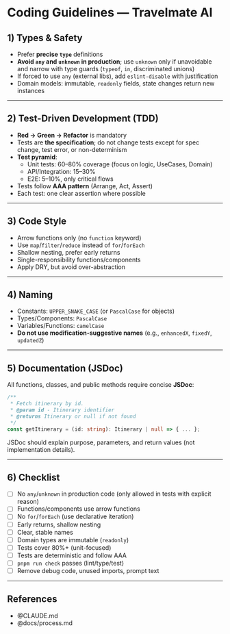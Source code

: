# Coding Guidelines — Travelmate AI

## 1) Types & Safety

- Prefer **precise `type`** definitions
- **Avoid `any` and `unknown` in production**; use `unknown` only if unavoidable and narrow with type guards (`typeof`, `in`, discriminated unions)
- If forced to use `any` (external libs), add `eslint-disable` with justification
- Domain models: immutable, `readonly` fields, state changes return new instances

---

## 2) Test-Driven Development (TDD)

- **Red → Green → Refactor** is mandatory
- Tests are **the specification**; do not change tests except for spec change, test error, or non-determinism
- **Test pyramid**:
  - Unit tests: 60–80% coverage (focus on logic, UseCases, Domain)
  - API/Integration: 15–30%
  - E2E: 5–10%, only critical flows
- Tests follow **AAA pattern** (Arrange, Act, Assert)
- Each test: one clear assertion where possible

---

## 3) Code Style

- Arrow functions only (no `function` keyword)
- Use `map`/`filter`/`reduce` instead of `for`/`forEach`
- Shallow nesting, prefer early returns
- Single-responsibility functions/components
- Apply DRY, but avoid over-abstraction

---

## 4) Naming

- Constants: `UPPER_SNAKE_CASE` (or `PascalCase` for objects)
- Types/Components: `PascalCase`
- Variables/Functions: `camelCase`
- **Do not use modification-suggestive names** (e.g., `enhancedX`, `fixedY`, `updatedZ`)

---

## 5) Documentation (JSDoc)

All functions, classes, and public methods require concise **JSDoc**:

```typescript
/**
 * Fetch itinerary by id.
 * @param id - Itinerary identifier
 * @returns Itinerary or null if not found
 */
const getItinerary = (id: string): Itinerary | null => { ... };
```

JSDoc should explain purpose, parameters, and return values (not implementation details).

---

## 6) Checklist

- [ ] No `any`/`unknown` in production code (only allowed in tests with explicit reason)
- [ ] Functions/components use arrow functions
- [ ] No `for`/`forEach` (use declarative iteration)
- [ ] Early returns, shallow nesting
- [ ] Clear, stable names
- [ ] Domain types are immutable (`readonly`)
- [ ] Tests cover 80%+ (unit-focused)
- [ ] Tests are deterministic and follow AAA
- [ ] `pnpm run check` passes (lint/type/test)
- [ ] Remove debug code, unused imports, prompt text

---

## References
- @CLAUDE.md
- @docs/process.md